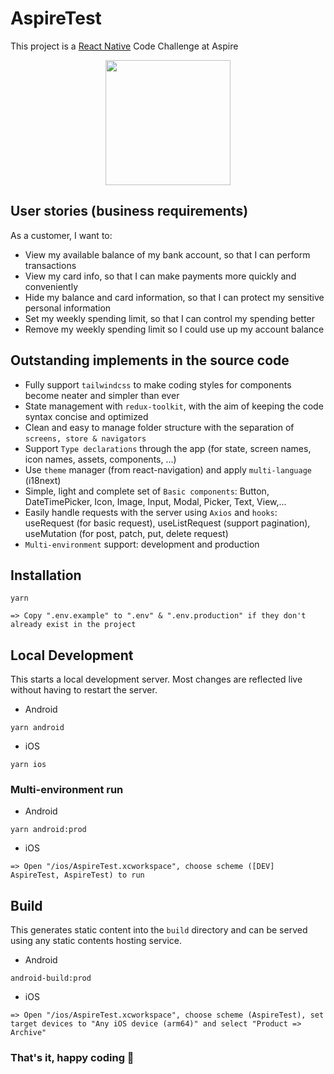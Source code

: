 # AspireTest

This project is a [React Native](https://reactnative.dev) Code Challenge at Aspire

<p align="center">
  <img src="https://itviec.com/rails/active_storage/representations/proxy/eyJfcmFpbHMiOnsibWVzc2FnZSI6IkJBaHBBNEF2SWc9PSIsImV4cCI6bnVsbCwicHVyIjoiYmxvYl9pZCJ9fQ==--db9a46e89bd852e44b77c57217e12ffb5af33380/eyJfcmFpbHMiOnsibWVzc2FnZSI6IkJBaDdCem9MWm05eWJXRjBTU0lJY0c1bkJqb0dSVlE2RkhKbGMybDZaVjkwYjE5c2FXMXBkRnNIYVFJc0FXa0NMQUU9IiwiZXhwIjpudWxsLCJwdXIiOiJ2YXJpYXRpb24ifX0=--ee4e4854f68df0a745312d63f6c2782b5da346cd/Logo.png" width="200">
</p>

## User stories (business requirements)

As a customer, I want to:

- View my available balance of my bank account, so that I can perform transactions
- View my card info, so that I can make payments more quickly and conveniently
- Hide my balance and card information, so that I can protect my sensitive personal information
- Set my weekly spending limit, so that I can control my spending better
- Remove my weekly spending limit so I could use up my account balance

## Outstanding implements in the source code

- Fully support `tailwindcss` to make coding styles for components become neater and simpler than ever
- State management with `redux-toolkit`, with the aim of keeping the code syntax concise and optimized
- Clean and easy to manage folder structure with the separation of `screens, store & navigators`
- Support `Type declarations` through the app (for state, screen names, icon names, assets, components, ...)
- Use `theme` manager (from react-navigation) and apply `multi-language` (i18next)
- Simple, light and complete set of `Basic components`: Button, DateTimePicker, Icon, Image, Input, Modal, Picker, Text, View,...
- Easily handle requests with the server using `Axios` and `hooks`: useRequest (for basic request), useListRequest (support pagination), useMutation (for post, patch, put, delete request)
- `Multi-environment` support: development and production

## Installation

```
yarn
```

```
=> Copy ".env.example" to ".env" & ".env.production" if they don't already exist in the project
```

## Local Development

This starts a local development server. Most changes are reflected live without having to restart the server.

- Android

```
yarn android
```

- iOS

```
yarn ios
```

### Multi-environment run

- Android

```
yarn android:prod
```

- iOS

```
=> Open "/ios/AspireTest.xcworkspace", choose scheme ([DEV] AspireTest, AspireTest) to run
```

## Build

This generates static content into the `build` directory and can be served using any static contents hosting service.

- Android

```
android-build:prod
```

- iOS

```
=> Open "/ios/AspireTest.xcworkspace", choose scheme (AspireTest), set target devices to "Any iOS device (arm64)" and select "Product => Archive"
```

### That's it, happy coding 🎉
